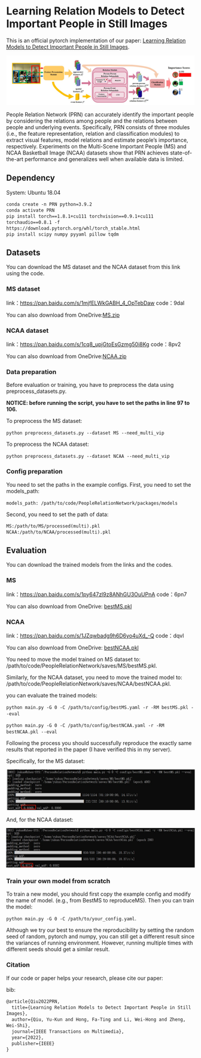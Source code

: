 # Learning Relation Models to Detect Important People in Still Images

This is an official pytorch implementation of our paper: [Learning Relation Models to Detect Important People in Still Images](https://ieeexplore.ieee.org/document/9907874).

![pipeline](https://raw.githubusercontent.com/YorkQiu/PeopleRelationNetwork/master/figs/pipeline.jpg?token=GHSAT0AAAAAACIURTYXLOKQHX5YT54TISU4ZJECDNQ)

People Relation Network (PRN) can accurately identify the important people by considering the relations among people and the relations between people and underlying events. Specifically, PRN consists of three modules (i.e., the feature representation, relation and classification modules) to extract visual features, model relations and estimate people’s importance, respectively. Experiments on the Multi-Scene Important People (MS) and NCAA Basketball Image (NCAA) datasets show that PRN achieves state-of-the-art performance and generalizes well when available data is limited.

## Dependency

System: Ubuntu 18.04

```
conda create -n PRN python=3.9.2
conda activate PRN
pip install torch==1.8.1+cu111 torchvision==0.9.1+cu111 torchaudio==0.8.1 -f https://download.pytorch.org/whl/torch_stable.html
pip install scipy numpy pyyaml pillow tqdm
```

## Datasets

You can download the MS dataset and the NCAA dataset from this link using the code. 

### MS dataset

link：https://pan.baidu.com/s/1mjfELWkGABH_4_OpTebDaw 
code：9dal

You can also download from OneDrive:[MS.zip](https://1drv.ms/u/s!AnNGQhzLuFRXbStDYEXBE9QQNgA?e=4pRzIa)

### NCAA dataset

link：https://pan.baidu.com/s/1cq8_upjGtoEsGzmg50i8Kg 
code：8pv2

You can also download from OneDrive:[NCAA.zip](https://1drv.ms/u/s!AnNGQhzLuFRXbB-Nn3pzatBf3g4?e=1Z1bRa)

### Data preparation

Before evaluation or training, you have to preprocess the data using preprocess_datasets.py.

**NOTICE: before running the script, you have to set the paths in line 97 to 106.**

To preprocess the MS dataset:

`python preprocess_datasets.py --dataset MS --need_multi_vip`

To preprocess the NCAA dataset:

`python preprocess_datasets.py --dataset NCAA --need_multi_vip`

### Config preparation

You need to set the paths in the example configs. First, you need to set the models_path:

`models_path: /path/to/code/PeopleRelationNetwork/packages/models`

Second, you need to set the path of data:

```
MS:/path/to/MS/processed(multi).pkl
NCAA:/path/to/NCAA/processed(multi).pkl
```



## Evaluation

You can download the trained models from the links and the codes.

### MS

link：https://pan.baidu.com/s/1py647zl9z8ANhGU3OuUPnA 
code：6pn7

You can also download from OneDrive: [bestMS.pkl](https://1drv.ms/u/s!AnNGQhzLuFRXbj0zAM0Z9DBNcGk?e=NhTnfP)

### NCAA

link：https://pan.baidu.com/s/1JZqwbadg9h6D6yo4uXd_-Q 
code：dqvl

You can also download from OneDrive: [bestNCAA.pkl](https://1drv.ms/u/s!AnNGQhzLuFRXb23b8p0m-A5RxVA?e=Q7vDOO)

You need to move the model trained on MS dataset to: /path/to/code/PeopleRelationNetwork/saves/MS/bestMS.pkl.

Similarly, for the NCAA dataset, you need to move the trained model to: /path/to/code/PeopleRelationNetwork/saves/NCAA/bestNCAA.pkl.

you can evaluate the trained models:

`python main.py -G 0 -C /path/to/config/bestMS.yaml -r -RM bestMS.pkl --eval`

`python main.py -G 0 -C /path/to/config/bestNCAA.yaml -r -RM bestNCAA.pkl --eval`

Following the process you should successfully reproduce the exactly same results that reported in the paper (I have verified this in my server). 

Specifically, for the MS dataset:

![](https://raw.githubusercontent.com/YorkQiu/PeopleRelationNetwork/master/figs/MS.jpg?token=GHSAT0AAAAAACIURTYXIC57BTKHTFRTBODIZJECC3A)

And, for the NCAA dataset:

![](https://raw.githubusercontent.com/YorkQiu/PeopleRelationNetwork/master/figs/NCAA.jpg?token=GHSAT0AAAAAACIURTYXCT7E3UDA3MUOLP7CZJECDEQ)

### Train your own model from scratch

To train a new model, you should first copy the example config and modify the name of model. (e.g., from BestMS to reproduceMS). Then you can train the model:

`python main.py -G 0 -C /path/to/your_config.yaml`.

Although we try our best to ensure the reproducibility by setting the random seed of random, pytorch and numpy, you can still get a different result since the variances of running environment. However, running multiple times with different seeds should get a similar result.

### Citation

If our code or paper helps your research, please cite our paper:

bib:

```
@article{Qiu2022PRN,
  title={Learning Relation Models to Detect Important People in Still Images},
  author={Qiu, Yu-Kun and Hong, Fa-Ting and Li, Wei-Hong and Zheng, Wei-Shi},
  journal={IEEE Transactions on Multimedia},
  year={2022},
  publisher={IEEE}
}
```

